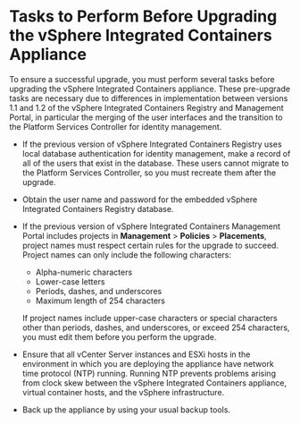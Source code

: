 # Tasks to Perform Before Upgrading the vSphere Integrated Containers Appliance #

To ensure a successful upgrade, you must perform several tasks before upgrading the vSphere Integrated Containers appliance. These pre-upgrade tasks are necessary due to differences in implementation between versions 1.1 and 1.2 of the vSphere Integrated Containers Registry and Management Portal, in particular the merging of the user interfaces and the transition to the Platform Services Controller for identity management.

- If the previous version of vSphere Integrated Containers Registry uses local database authentication for identity management, make a record of all of the users that exist in the database. These users cannot migrate to the Platform Services Controller, so you must recreate them after the upgrade.
- Obtain the user name and password for the embedded vSphere Integrated Containers Registry database.
- If the previous version of vSphere Integrated Containers Management Portal includes projects in **Management** > **Policies** > **Placements**, project names must respect certain rules for the upgrade to succeed. Project names can only include the following characters:

   - Alpha-numeric characters 
   - Lower-case letters
   - Periods, dashes, and underscores
   - Maximum length of 254 characters 
   
    If project names include upper-case characters or special characters other than periods, dashes, and underscores, or exceed 254 characters, you must edit them before you perform the upgrade. 
- Ensure that all vCenter Server instances and ESXi hosts in the environment in which you are deploying the appliance have network time protocol (NTP) running. Running NTP prevents problems arising from clock skew between the vSphere Integrated Containers appliance, virtual container hosts, and the vSphere infrastructure.
- Back up the appliance by using your usual backup tools.